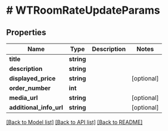 # # WTRoomRateUpdateParams

## Properties

Name | Type | Description | Notes
------------ | ------------- | ------------- | -------------
**title** | **string** |  |
**description** | **string** |  |
**displayed_price** | **string** |  | [optional]
**order_number** | **int** |  |
**media_url** | **string** |  | [optional]
**additional_info_url** | **string** |  | [optional]

[[Back to Model list]](../../README.md#models) [[Back to API list]](../../README.md#endpoints) [[Back to README]](../../README.md)
